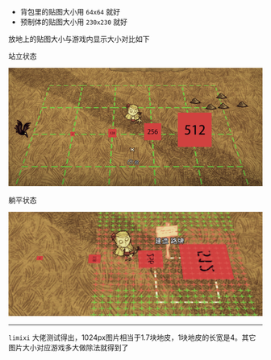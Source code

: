 - 背包里的贴图大小用 `64x64` 就好
- 预制体的贴图大小用 `230x230` 就好

放地上的贴图大小与游戏内显示大小对比如下

站立状态

![](images/20210906112729.png)

躺平状态

![](images/20210906112737.png)

-----

`limixi` 大佬测试得出，1024px图片相当于1.7块地皮，1块地皮的长宽是4。其它图片大小对应游戏多大做除法就得到了